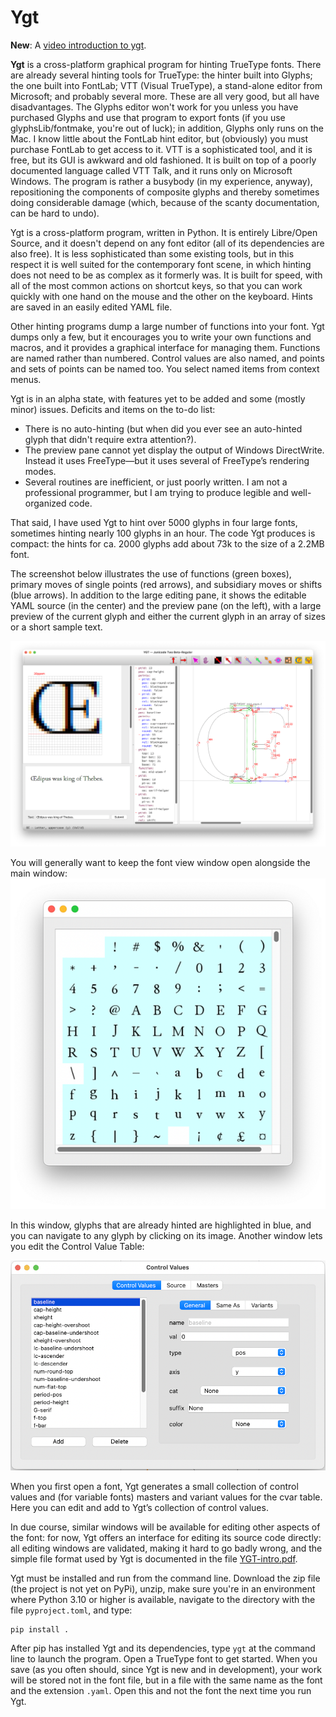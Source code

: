 # Ygt

**New**: A [video introduction to ygt](https://psb1558.github.io/ygt/index.html).

**Ygt** is a cross-platform graphical program for hinting TrueType fonts. There are already several hinting tools for TrueType: the hinter built into Glyphs; the one built into FontLab; VTT (Visual TrueType), a stand-alone editor from Microsoft; and probably several more. These are all very good, but all have disadvantages. The Glyphs editor won't work for you unless you have purchased Glyphs and use that program to export fonts (if you use glyphsLib/fontmake, you're out of luck); in addition, Glyphs only runs on the Mac. I know little about the FontLab hint editor, but (obviously) you must purchase FontLab to get access to it. VTT is a sophisticated tool, and it is free, but its GUI is awkward and old fashioned. It is built on top of a poorly documented language called VTT Talk, and it runs only on Microsoft Windows. The program is rather a busybody (in my experience, anyway), repositioning the components of composite glyphs and thereby sometimes doing considerable damage (which, because of the scanty documentation, can be hard to undo).

Ygt is a cross-platform program, written in Python. It is entirely Libre/Open Source, and it doesn't depend on any font editor (all of its dependencies are also free). It is less sophisticated than some existing tools, but in this respect it is well suited for the contemporary font scene, in which hinting does not need to be as complex as it formerly was. It is built for speed, with all of the most common actions on shortcut keys, so that you can work quickly with one hand on the mouse and the other on the keyboard. Hints are saved in an easily edited YAML file.

Other hinting programs dump a large number of functions into your font. Ygt dumps only a few, but it encourages you to write your own functions and macros, and it provides a graphical interface for managing them. Functions are named rather than numbered. Control values are also named, and points and sets of points can be named too. You select named items from context menus.

Ygt is in an alpha state, with features yet to be added and some (mostly minor) issues. Deficits and items on the to-do list:

- There is no auto-hinting (but when did you ever see an auto-hinted glyph that didn't require extra attention?).
- The preview pane cannot yet display the output of Windows DirectWrite. Instead it uses FreeType—but it uses several of FreeType’s rendering modes.
- Several routines are inefficient, or just poorly written. I am not a professional programmer, but I am trying to produce legible and well-organized code.

That said, I have used Ygt to hint over 5000 glyphs in four large fonts, sometimes hinting nearly 100 glyphs in an hour. The code Ygt produces is compact: the hints for ca. 2000 glyphs add about 73k to the size of a 2.2MB font.

The screenshot below illustrates the use of functions (green boxes), primary moves of single points (red arrows), and subsidiary moves or shifts (blue arrows). In addition to the large editing pane, it shows the editable YAML source (in the center) and the preview pane (on the left), with a large preview of the current glyph
and either the current glyph in an array of sizes or a short sample text.

![Ygt editing window](images/OE_sample.png)

You will generally want to keep the font view window open alongside the main window:
![Font view window](images/font_view.png)

In this window, glyphs that are already hinted are highlighted in blue, and you can navigate to any glyph by clicking on its image. Another window lets you edit the Control Value Table:

![cvt editing window](images/cvt_window.png)

When you first open a font, Ygt generates a small collection of control values and (for variable fonts) masters and variant values for the cvar table. Here you can edit and add to Ygt’s collection of control values.

In due course, similar windows will be available for editing other aspects of the font: for now, Ygt offers an interface for editing its source code directly: all editing windows are validated, making it hard to go badly wrong, and the simple file format used by Ygt is documented in the file [YGT-intro.pdf](docs/YGT-intro.pdf).

Ygt must be installed and run from the command line. Download the zip file (the project is not yet on PyPi), unzip, make sure you're in an environment where Python 3.10 or higher is available, navigate to the directory with the file `pyproject.toml`, and type:
```
pip install .
```
After pip has installed Ygt and its dependencies, type `ygt` at the command line to launch the program. Open a TrueType font to get started. When you save (as you often should, since Ygt is new and in development), your work will be stored not in the font file, but in a file with the same name as the font and the extension `.yaml`. Open this and not the font the next time you run Ygt.